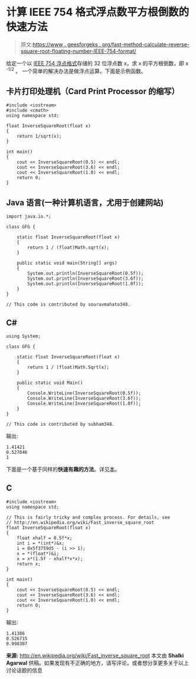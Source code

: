 # 计算 IEEE 754 格式浮点数平方根倒数的快速方法

> 原文:[https://www . geesforgeks . org/fast-method-calculate-reverse-square-root-floating-number-IEEE-754-format/](https://www.geeksforgeeks.org/fast-method-calculate-inverse-square-root-floating-point-number-ieee-754-format/)

给定一个以 [IEEE 754 浮点格式](http://en.wikipedia.org/wiki/Single_precision_floating-point_format#IEEE_754_single_precision_binary_floating-point_format:_binary32)存储的 32 位浮点数 x，求 x 的平方根倒数，即 x <sup>-1/2</sup> 。
一个简单的解决办法是做浮点运算。下面是示例函数。

## 卡片打印处理机（Card Print Processor 的缩写）

```
#include <iostream>
#include <cmath>
using namespace std;

float InverseSquareRoot(float x)
{
    return 1/sqrt(x);
}

int main()
{
    cout << InverseSquareRoot(0.5) << endl;
    cout << InverseSquareRoot(3.6) << endl;
    cout << InverseSquareRoot(1.0) << endl;
    return 0;
}
```

## Java 语言(一种计算机语言，尤用于创建网站)

```
import java.io.*;

class GFG {

    static float InverseSquareRoot(float x)
    {
        return 1 / (float)Math.sqrt(x);
    }

    public static void main(String[] args)
    {
        System.out.println(InverseSquareRoot(0.5f));
        System.out.println(InverseSquareRoot(3.6f));
        System.out.println(InverseSquareRoot(1.0f));
    }
}

// This code is contributed by souravmahato348.
```

## C#

```
using System;

class GFG {

    static float InverseSquareRoot(float x)
    {
        return 1 / (float)Math.Sqrt(x);
    }

    public static void Main()
    {
        Console.WriteLine(InverseSquareRoot(0.5f));
        Console.WriteLine(InverseSquareRoot(3.6f));
        Console.WriteLine(InverseSquareRoot(1.0f));
    }
}

// This code is contributed by subham348.
```

输出:

```
1.41421
0.527046
1
```

下面是一个基于同样的**快速有趣的方法**。详见[本](http://en.wikipedia.org/wiki/Fast_inverse_square_root)。

## C

```
#include <iostream>
using namespace std;

// This is fairly tricky and complex process. For details, see
// http://en.wikipedia.org/wiki/Fast_inverse_square_root
float InverseSquareRoot(float x)
{
    float xhalf = 0.5f*x;
    int i = *(int*)&x;
    i = 0x5f3759d5 - (i >> 1);
    x = *(float*)&i;
    x = x*(1.5f - xhalf*x*x);
    return x;
}

int main()
{
    cout << InverseSquareRoot(0.5) << endl;
    cout << InverseSquareRoot(3.6) << endl;
    cout << InverseSquareRoot(1.0) << endl;
    return 0;
}
```

输出:

```
1.41386
0.526715
0.998307
```

**来源:**
http://en.wikipedia.org/wiki/Fast_inverse_square_root
本文由 **Shalki Agarwal** 供稿。如果发现有不正确的地方，请写评论，或者想分享更多关于以上讨论话题的信息
